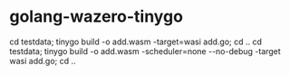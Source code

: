 # golang-wazero-tinygo

cd testdata; tinygo build -o add.wasm -target=wasi add.go; cd ..
cd testdata; tinygo build -o add.wasm -scheduler=none --no-debug -target wasi add.go; cd ..
